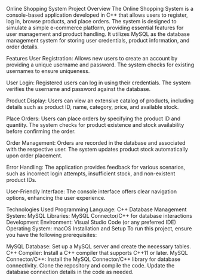 Online Shopping System
Project Overview
The Online Shopping System is a console-based application developed in C++ that allows users to register, log in, browse products, and place orders. The system is designed to simulate a simple e-commerce platform, providing essential features for user management and product handling. It utilizes MySQL as the database management system for storing user credentials, product information, and order details.

Features
User Registration: Allows new users to create an account by providing a unique username and password. The system checks for existing usernames to ensure uniqueness.

User Login: Registered users can log in using their credentials. The system verifies the username and password against the database.

Product Display: Users can view an extensive catalog of products, including details such as product ID, name, category, price, and available stock.

Place Orders: Users can place orders by specifying the product ID and quantity. The system checks for product existence and stock availability before confirming the order.

Order Management: Orders are recorded in the database and associated with the respective user. The system updates product stock automatically upon order placement.

Error Handling: The application provides feedback for various scenarios, such as incorrect login attempts, insufficient stock, and non-existent product IDs.

User-Friendly Interface: The console interface offers clear navigation options, enhancing the user experience.

Technologies Used
Programming Language: C++
Database Management System: MySQL
Libraries: MySQL Connector/C++ for database interactions
Development Environment: Visual Studio Code (or any preferred IDE)
Operating System: macOS
Installation and Setup
To run this project, ensure you have the following prerequisites:

MySQL Database: Set up a MySQL server and create the necessary tables.
C++ Compiler: Install a C++ compiler that supports C++11 or later.
MySQL Connector/C++: Install the MySQL Connector/C++ library for database connectivity.
Clone the repository and compile the code. Update the database connection details in the code as needed.

